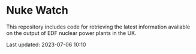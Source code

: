 # Nuke Watch

This repository includes code for retrieving the latest information available on the output of EDF nuclear power plants in the UK.

Last updated: 2023-07-06 10:10